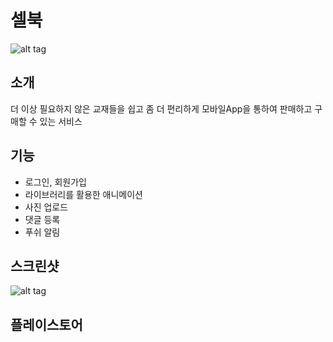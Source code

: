 # 셀북
![alt tag](https://github.com/KimJaeWoos/SellBook-Project/blob/master/unnamed.png)


소개
-------------
 더 이상 필요하지 않은 교재들을 쉽고 좀 더 편리하게 모바일App을 통하여 판매하고 구매할 수 있는 서비스
 
 
 
기능
--------------
* 로그인, 회원가입
* 라이브러리를 활용한 애니메이션
* 사진 업로드
* 댓글 등록
* 푸쉬 알림

스크린샷
-------------------
![alt tag](https://github.com/KimJaeWoos/SellBook-Project/blob/master/screenshot.png)

플레이스토어
----------------------

